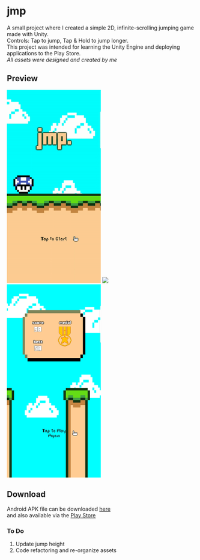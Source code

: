 # **jmp**
A small project where I created a simple 2D, infinite-scrolling jumping game made with Unity.  
Controls: Tap to jump, Tap & Hold to jump longer.  
This project was intended for learning the Unity Engine and deploying applications to the Play Store.  
*All assets were designed and created by me*

## **Preview**
<p float="left">
  <img src="demo/start.gif" width="250" />
  <img src="demo/play.gif" width="250" /> 
  <img src="demo/post_screen.jpg" width="250" />
</p>

## **Download**
Android APK file can be downloaded [here](https://github.com/Kurt-Tito/jmp/raw/master/jmp.apk)  
and also available via the [Play Store](https://play.google.com/store/apps/details?id=com.desusite.jmp&hl=en_US)

### **To Do**
1. Update jump height
2. Code refactoring and re-organize assets
